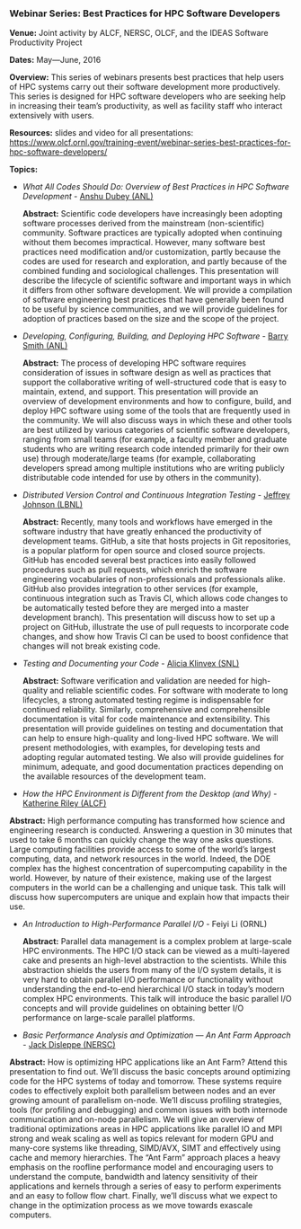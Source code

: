### Webinar Series: Best Practices for HPC Software Developers

**Venue:** Joint activity by ALCF, NERSC, OLCF, and the IDEAS Software Productivity Project

**Dates:** May—June, 2016

**Overview:**
This series of webinars presents best practices that help users of HPC systems carry out their software development more productively.   This series is designed for HPC software developers who are seeking help in increasing their team’s productivity, as well as facility staff who interact extensively with users.  

**Resources:**
slides and video for all presentations: https://www.olcf.ornl.gov/training-event/webinar-series-best-practices-for-hpc-software-developers/

**Topics:**

- _What All Codes Should Do: Overview of Best Practices in HPC Software Development_ - [Anshu Dubey (ANL)](http://www.mcs.anl.gov/person/anshu-dubey)

  **Abstract:** Scientific code developers have increasingly been adopting software processes derived from the mainstream (non-scientific) community.  Software practices are typically adopted when continuing without them becomes impractical. However, many software best practices need modification and/or customization, partly because the codes are used for research and exploration, and partly because of the combined funding and sociological challenges. This presentation will describe the lifecycle of scientific software and important ways in which it differs from other software development.  We will provide a compilation of software engineering best practices that have generally been found to be useful by science communities, and we will provide guidelines for adoption of practices based on the size and the scope of the project.

- _Developing, Configuring, Building, and Deploying HPC Software_ - [Barry Smith (ANL)](http://www.mcs.anl.gov/person/barry-smith)

   **Abstract:** The process of developing HPC software requires consideration of issues in software design as well as practices that support the collaborative writing of well-structured code that is easy to maintain, extend, and support.  This presentation will provide an overview of development environments and how to configure, build, and deploy HPC software using some of the tools that are frequently used in the community.  We will also discuss ways in which these and other tools are best utilized by various categories of scientific software developers, ranging from small teams (for example, a faculty member and graduate students who are writing research code intended primarily for their own use) through moderate/large teams (for example, collaborating developers spread among multiple institutions who are writing publicly distributable code intended for use by others in the community).

- _Distributed Version Control and Continuous Integration Testing_ - [Jeffrey Johnson (LBNL)](http://esd.lbl.gov/profiles/jeffrey-n-johnson/)

   **Abstract:** Recently, many tools and workflows have emerged in the software industry that have greatly enhanced the productivity of development teams. GitHub, a site that hosts projects in Git repositories, is a popular platform for open source and closed source projects.  GitHub has encoded several best practices into easily followed procedures such as pull requests, which enrich the software engineering vocabularies of non-professionals and professionals alike.  GitHub also provides integration to other services (for example, continuous integration such as Travis CI, which allows code changes to be automatically tested before they are merged into a master development branch).   This presentation will discuss how to set up a project on GitHub, illustrate the use of pull requests to incorporate code changes, and show how Travis CI can be used to boost confidence that changes will not break existing code.

- _Testing and Documenting your Code_ - [Alicia Klinvex (SNL)](http://www.cs.sandia.gov/cr-amklinv)

  **Abstract:** Software verification and validation are needed for high-quality and reliable scientific codes. For software with moderate to long lifecycles, a strong automated testing regime is indispensable for continued reliability. Similarly, comprehensive and comprehensible documentation is vital for code maintenance and extensibility. This presentation will provide guidelines on testing and documentation that can help to ensure high-quality and long-lived HPC software. We will present methodologies, with examples, for developing tests and adopting regular automated testing. We also will provide guidelines for minimum, adequate, and good documentation practices depending on the available resources of the development team.

- _How the HPC Environment is Different from the Desktop (and Why)_ - [Katherine Riley (ALCF)](https://www.alcf.anl.gov/staff-directory/katherine-riley)

 **Abstract:** High performance computing has transformed how science and engineering research is conducted.  Answering a question in 30 minutes that used to take 6 months can quickly change the way one asks questions.  Large computing facilities provide access to some of the world’s largest computing, data, and network resources in the world.  Indeed, the DOE complex has the highest concentration of supercomputing capability in the world.  However, by nature of their existence, making use of the largest computers in the world can be a challenging and unique task. This talk will discuss how supercomputers are unique and explain how that impacts their use.

- _An Introduction to High-Performance Parallel I/O_ - Feiyi Li (ORNL)

  **Abstract:** Parallel data management is a complex problem at large-scale HPC environments. The HPC I/O stack can be viewed as a multi-layered cake and presents an high-level abstraction to the scientists. While this abstraction shields the users from many of the I/O system details, it is very hard to obtain parallel I/O performance or functionality without understanding the end-to-end hierarchical I/O stack in today’s modern complex HPC environments. This talk will introduce the basic parallel I/O concepts and will provide guidelines on obtaining better I/O performance on large-scale parallel platforms.

- _Basic Performance Analysis and Optimization — An Ant Farm Approach_ - [Jack Disleppe (NERSC)](http://www.nersc.gov/about/nersc-staff/application-performance/jack-deslippe/)

 **Abstract:** How is optimizing HPC applications like an Ant Farm? Attend this presentation to find out. We’ll discuss the basic concepts around optimizing code for the HPC systems of today and tomorrow. These systems require codes to effectively exploit both parallelism between nodes and an ever growing amount of parallelism on-node. We’ll discuss profiling strategies, tools (for profiling and debugging) and common issues with both internode communication and on-node parallelism. We will give an overview of traditional optimizations areas in HPC applications like parallel IO and MPI strong and weak scaling as well as topics relevant for modern GPU and many-core systems like threading, SIMD/AVX, SIMT and effectively using cache and memory hierarchies. The “Ant Farm” approach places a heavy emphasis on the roofline performance model and encouraging users to understand the compute, bandwidth and latency sensitivity of their applications and kernels through a series of easy to perform experiments and an easy to follow flow chart. Finally, we’ll discuss what we expect to change in the optimization process as we move towards exascale computers.

<!---
Publish: yes
Categories: Planning, Reliability, Collaboration, Crosscutting, Performance
Topics: improving productivity and sustainability, reproducibility, testing, continuous integration testing, documentation
Tags: I/O, HPC
Level: 2
Prerequisites: WhatIsSoftwareProductivity.md
Aggregate: subresource
--->
